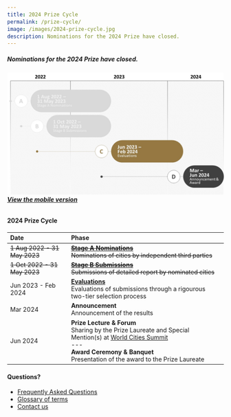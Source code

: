 ```yaml
---
title: 2024 Prize Cycle
permalink: /prize-cycle/
image: /images/2024-prize-cycle.jpg
description: Nominations for the 2024 Prize have closed.
---
```


##### Nominations for the 2024 Prize have closed.

###### ![2024 Prize cycle](/images/2024-prize-cycle.jpg)**[View the mobile version](/images/2024-prize-cycle-mobile.jpg/)**

#### **2024 Prize Cycle**

| Date | Phase |
| :--- | :--- |
| <s>1 Aug 2022 - 31 May 2023</s> | <s>**[Stage A Nominations](/stage-a/)** <br> Nominations of cities by independent third parties</s> |
| <s>1 Oct 2022 - 31 May 2023</s> | <s>**[Stage B Submissions](/stage-b/)** <br> Submissions of detailed report by nominated cities</s> |
| Jun 2023 - Feb 2024 | **[Evaluations](/evaluations/)** <br> Evaluations of submissions through a rigourous two-tier selection process |
| Mar 2024 | **Announcement** <br> Announcement of the results |
| Jun 2024 | **Prize Lecture & Forum** <br> Sharing by the Prize Laureate and Special Mention(s) at [World Cities Summit](https://www.worldcitiessummit.com.sg) <br> --- <br> **Award Ceremony & Banquet** <br> Presentation of the award to the Prize Laureate |

#### **Questions?**

- [Frequently Asked Questions](/faq/)
- [Glossary of terms](/glossary/)
- [Contact us](/feedback/)
